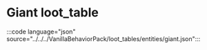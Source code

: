 # Giant loot_table

:::code language="json" source="../../../VanillaBehaviorPack/loot_tables/entities/giant.json":::